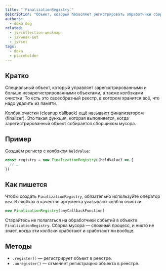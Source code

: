 ```yaml
---
title: "`FinalizationRegistry`"
description: "Объект, который позволяет регистрировать обработчики сборки мусора на зарегистрированных в нём объектах."
authors:
  - doka-dog
related:
  - js/collection-weakmap
  - js/weak-set
  - js/set
tags:
  - doka
  - placeholder
---
```


## Кратко

Специальный объект, который управляет зарегистрированными и больше незарегистрированными объектами, а также колбэками очистки. То есть это своеобразный реестр, в котором хранится всё, что надо удалить из памяти.

Колбэк очистки (cleanup callback) ещё называют финализатором (finalizer). Это такая функция, которая выполняется, когда зарегистрированный объект собирается сборщиком мусора.

## Пример

Создаём регистр с колбэком `heldValue`:

```js
const registry = new FinalizationRegistry((heldValue) => {
  // …
})
```

## Как пишется

Чтобы создать `FinalizationRegistry`, обязательно используйте оператор `new`. В скобках в качестве аргумента указывают колбэк очистки.

```js
new FinalizationRegistry(anyCallbackFunction)
```

Старайтесь не полагаться на обработчики событий в объекте `FinalizationRegistry`. Сборка мусора — сложный процесс, и никто не знает, когда эти колбэки сработают и сработают ли вообще.

## Методы

- `.register()` — регистрирует объект в реестре.
- `.unregister()` — отменяет регистрацию объекта в реестре.
